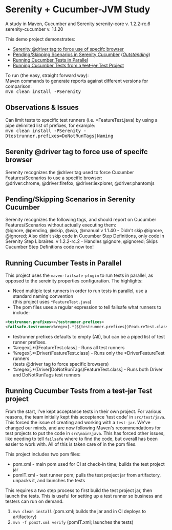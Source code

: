 # Serenity + Cucumber-JVM Study
A study in Maven, Cucumber and Serenity
serenity-core v. 1.2.2-rc.6
serenity-cucumber v. 1.1.20

This demo project demonstrates:
* [Serenity @driver tag to force use of specifc browser](#driver)
* [Pending/Skipping Scenarios in Serenity Cucumber](#dontrun) (*[Outstanding](https://groups.google.com/forum/#!topic/thucydides-users/7FOewIrMWU8 "Pending/Skipping Scenarios in Serenity Cucumber")*)
* [Running Cucumber Tests in Parallel](#parallel)
* [Running Cucumber Tests from a ~~test-jar~~ Test Project](#testjar)

To run (the easy, straight forward way): <br />
Maven commands to generate reports against different versions for comparison:<br/>
<kbd>mvn clean install -PSerenity</kbd> <br/>


## Observations & Issues
Can limit tests to specific test runners (i.e. *FeatureTest.java) by using a pipe delimited list of prefixes, for example:<br/>
<kbd>mvn clean install -PSerenity -Dtestrunner.prefixes=DoNotRunTags|Naming</kbd><br/>

<!-- Issues fixed in 1.2.2-rc.6
<kbd>mvn clean install -PSerenity1.1.40 -Dtestrunner.prefixes=DoNotRunTags|Naming</kbd><br/>

<table>
    <tr>
        <th width="34%">Use Case</th>
        <th width="33%">1.1.40</th>
        <th width="33%">1.2.2-rc.2</th>
    </tr>
    <tr>
        <td valign="top">Pending & Subsequent Feature<br/> Within an epic, if a feature is marked as @pending, subsequent features are also being treated as pending.<br/><br/>Test Runner Perfix: <kbd>DoNotRunTags</kbd></td>
        <td valign="top"><ul>
            <li>"Subsequent Feature Test Scenario" executed as expected, BUT steps are marked as pending.</li>
        </ul></td>
        <td valign="top"><ul>
            <li>"Pending Epic" missing from Epics tab</li>
            <li>"Pending Feature should be Skipped" missing from Features tab</li>
            <li>"Subsequent Feature should Execute" missing from Features tab</li>
            <li>"Subsequent Feature should Execute" was NOT executed, but should have been</li>
            <li>Note: Features are available on home page under "Tests", and possibly missing from tabs due to something with having scenario descriptions</li>
        </ul></td>
    </tr>
    <tr>
        <td valign="top">
            Discovery of naming convention constraints for Themes.
            <br/><br/>Test Runner Perfix: <kbd>Naming</kbd>
        </td>
        <td valign="top">
            <img src="https://github.com/tbbstny/SerenityCucumberStudy/blob/master/images/Themes_1140.png" width="250">
            <ul>
                <li>Theme names shown as expected</li>
            </ul>
        </td>
        <td valign="top">
            <img src="https://github.com/tbbstny/SerenityCucumberStudy/blob/master/images/Themes_122.png" width="250">
            <ul>
                <li>All theme names are shown, BUT theme name with underscores has been mangled.  Guessing asciidoc has been mistakenly applied to names and not just narratives.  Also, I've not set the <kbd>narative.format</kbd> to <kbd>asciidoc</kbd> so it <em>should not</em> be applied anyway.</li>
            </ul>
        </td>
    </tr>
    <tr>
        <td valign="top">
            Discovery of naming convention constraints for Epics.
            <br/><br/>Test Runner Perfix: <kbd>Naming</kbd>
        </td>
        <td valign="top">
            <img src="https://github.com/tbbstny/SerenityCucumberStudy/blob/master/images/Epics_1140.png" width="250">
            <ul>
                <li>Epic names shown as expected</li>
            </ul>
        </td>
        <td valign="top">
            <img src="https://github.com/tbbstny/SerenityCucumberStudy/blob/master/images/Epics_122.png" width="250">
            <ul>
                <li>Epic names with dashes are missing</li>
                <li>Epics having features with a mismatch between file and internal feature name are missing</li>
                <li>Epic names with underscores are mangled.</li>
            </ul>
        </td>
    </tr>
    <tr>
        <td valign="top">
            Discovery of naming convention constraints for Features.
            <br/><br/>Test Runner Perfix: <kbd>Naming</kbd>
        </td>
        <td valign="top">
            <img src="https://github.com/tbbstny/SerenityCucumberStudy/blob/master/images/Features_1140.png" width="250">
            <ul>
                <li>Feature names shown as expected</li>
            </ul>
        </td>
        <td valign="top">
            <img src="https://github.com/tbbstny/SerenityCucumberStudy/blob/master/images/Features_122.png" width="250">
            <ul>
                <li>Feature names with dashes are missing</li>
                <li>Features with a mismatch between file and internal feature name are missing</li>
                <li>Feature names with underscores are mangled.</li>
            </ul>
        </td>
    </tr>
    <tr>
        <td valign="top">
            <br/><br/>Test Runner Perfix: <kbd></kbd>
        </td>
        <td valign="top">
            <ul>
                <li></li>
            </ul></td>
        <td valign="top"><ul>
            <li></li>
        </ul></td>
    </tr>
</table>
-->


## <a name="driver"></a> Serenity @driver tag to force use of specifc browser
Serenity recognizes the @driver tag used to force Cucumber Features/Scenarios to use a specific browser: <br />
@driver:chrome, @driver:firefox, @driver:iexplorer, @driver:phantomjs


## <a name="dontrun"></a> Pending/Skipping Scenarios in Serenity Cucumber
Serenity recognizes the following tags, and should report on Cucumber Features/Scenarios without actually executing them: <br />
@ignore, @pending, @skip, @wip, @manual
v 1.1.40 - Didn't skip @ignore, @ignored; Also didn't skip code in Cucumber Step Definitions, only code in Serenity Step Libraires.
v 1.2.2-rc.2 - Handles @ignore, @ignored; Skips Cucumber Step Definitions code now too!


## <a name="parallel"></a> Running Cucumber Tests in Parallel
This project uses the `maven-failsafe-plugin` to run tests in parallel, as opposed to the sereinity.properties configuration.  The highlights:
* Need multiple test runners in order to run tests in parallel, use a standard naming convention <br />
(this project uses `*FeatureTest.java`)
* The pom files uses a regular expression to tell failsafe what runners to include:
```xml
<testrunner.prefixes></testrunner.prefixes>
<failsafe.testrunner>%regex[.*(${testrunner.prefixes})FeatureTest.class]</failsafe.testrunner>
```
  * testrunner.prefixes defaults to empty (All), but can be a piped list of test runner prefixes.
  * %regex[.*()FeatureTest.class] - Runs all test runners
  * %regex[.*(Driver)FeatureTest.class] - Runs only the *DriverFeatureTest runners <br />
  (tests @driver tag to force specific browsers)
  * %regex[.*(Driver|DoNotRunTags)FeatureTest.class] - Runs both Driver and DoNotRunTags test runners


## <a name="testjar"></a> Running Cucumber Tests from a ~~test-jar~~ Test project
From the start, I've kept acceptance tests in their own project.  For various reasons, the team initially kept this acceptance 'test code' in `src/test/java`.  This forced the issue of creating and working with a `test-jar`.  We've changed our minds, and are now following Maven's recommendations for test projects to put the code in `src\main\java`.  This has forced other issues, like needing to tell `failsafe` where to find the code, but overall has been easier to work with.  All of this is taken care of in the pom files.

This project includes two pom files:
* pom.xml   - main pom used for CI at check-in time; builds the test project jar
* pomIT.xml - test runner pom; pulls the test project jar from artifactory, unpacks it, and launches the tests

This requires a two step process to first build the test project jar, then launch the tests.
This is useful for setting up a test runner so business and testers can run on demand. <br />

1. `mvn clean install`  (pom.xml; builds the jar and in CI deploys to artifactory)
2. `mvn -f pomIT.xml verify` (pomIT.xml; launches the tests)


